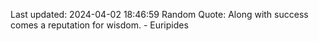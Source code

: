 Last updated: 2024-04-02 18:46:59
Random Quote: Along with success comes a reputation for wisdom. - Euripides